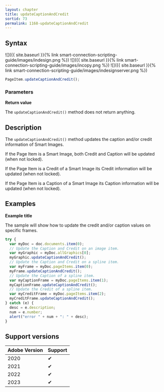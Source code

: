 ```yaml
---
layout: chapter
title: updateCaptionAndCredit
sortid: 73
permalink: 1168-updateCaptionAndCredit
---
```


## Syntax

![]({{ site.baseurl }}{% link smart-connection-scripting-guide/images/indesign.png %}) ![]({{ site.baseurl }}{% link smart-connection-scripting-guide/images/incopy.png %}) ![]({{ site.baseurl }}{% link smart-connection-scripting-guide/images/indesignserver.png %})

```javascript
PageItem.updateCaptionAndCredit();
```

### Parameters

**Return value**

The `updateCaptionAndCredit()` method does not return anything.

## Description

The `updateCaptionAndCredit()` method updates the caption and/or credit information of Smart Images.

If the Page Item is a Smart Image, both Credit and Caption will be updated (when not locked).

If the Page Item is a Credit of a Smart Image its Credit information will be updated (when not locked).

If the Page Item is a Caption of a Smart Image its Caption information will be updated (when not locked).

## Examples

**Example title**

The sample will show how to update the credit and/or caption values on specific frames.

```javascript
try {
  var myDoc = doc.documents.item(0);
  // Update the Caption and Credit on an image item.
  var myGraphic = myDoc.allGraphics[0];
  myGraphic.updateCaptionAndCredit();
  // Update the Caption and Credit on a spline item.
  var myFrame = myDoc.pageItems.item(0);
  myFrame.updateCaptionAndCredit();
  // Update the Caption of a spline item.
  var myCaptionFrame = myDoc.pageItems.item(1);
  myCaptionFrame.updateCaptionAndCredit();
  // Update the Credit of a spline item.
  var myCreditFrame = myDoc.pageItems.item(2);
  myCreditFrame.updateCaptionAndCredit();
} catch (e) {
  desc = e.description;
  num = e.number;
  alert("error " + num + ": " + desc);
}
```

## Support versions

| Adobe Version | Support |
| ------------- | ------- |
| 2020          | ✔       |
| 2021          | ✔       |
| 2022          | ✔       |
| 2023          | ✔       |
